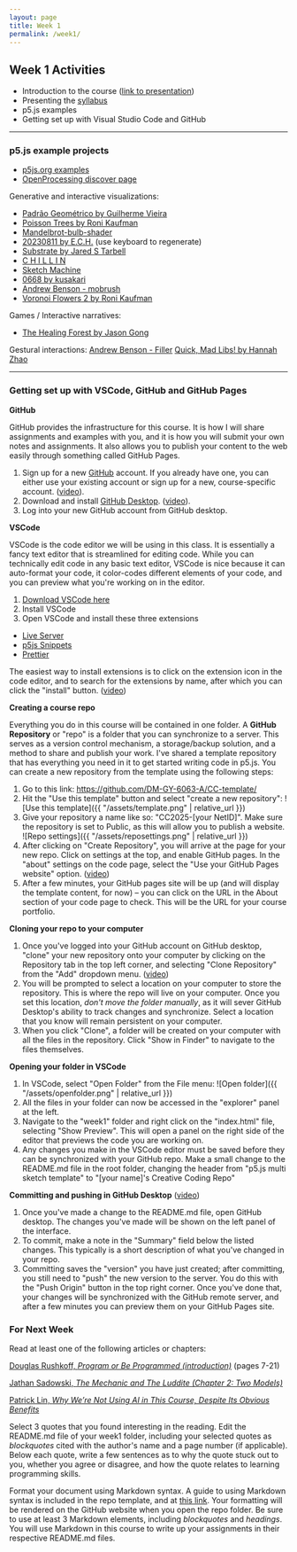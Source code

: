 ```yaml
---
layout: page
title: Week 1
permalink: /week1/
---
```


## Week 1 Activities

- Introduction to the course ([link to presentation](https://drive.google.com/file/d/1qIeD9wq0orl1b8yMwLHTZiKkmxjMIoMv/view?usp=sharing))
- Presenting the [syllabus](../syllabus/)
- p5.js examples
- Getting set up with Visual Studio Code and GitHub

---

### p5.js example projects

- [p5js.org examples](https://p5js.org/examples/)
- [OpenProcessing discover page](https://openprocessing.org/discover/#/trending)

Generative and interactive visualizations:
- [Padrão Geométrico by Guilherme Vieira](https://beta.p5js.org/sketches/2225777/)
- [Poisson Trees by Roni Kaufman](https://openprocessing.org/sketch/1203202)
- [Mandelbrot-bulb-shader](https://editor.p5js.org/jcponce/full/G_83s9d0k)
- [20230811 by E.C.H.](https://openprocessing.org/sketch/1983610) (use keyboard to regenerate)
- [Substrate by Jared S Tarbell](https://dribnet.github.io/substrate/)
- [C H I L L I N](https://exp.paperdove.com/chillin/)
- [Sketch Machine](https://sketchmachine.net/)
- [0668 by kusakari](https://openprocessing.org/sketch/1982553)
- [Andrew Benson - mobrush](https://pixlpa.com/mobrush/)
- [Voronoi Flowers 2 by Roni Kaufman](https://openprocessing.org/sketch/2708965)


Games / Interactive narratives:
- [The Healing Forest by Jason Gong](https://jasongong0307.github.io/the-healing-forest/)

Gestural interactions:
[Andrew Benson - Filler](https://pixlpa.com/filler/)
[Quick, Mad Libs! by Hannah Zhao](https://hannah-y-zhao.github.io/Intro-to-ML-Final/)

---

### Getting set up with VSCode, GitHub and GitHub Pages

**GitHub**

GitHub provides the infrastructure for this course. It is how I will share assignments and examples with you, and it is how you will submit your own notes and assignments. It also allows you to publish your content to the web easily through something called GitHub Pages.

1. Sign up for a new [GitHub](https://github.com) account. If you already have one, you can either use your existing account or sign up for a new, course-specific account. ([video](https://www.youtube.com/watch?v=ZVRuPO8nCLA)).
2. Download and install [GitHub Desktop](https://desktop.github.com/). ([video](https://www.youtube.com/watch?v=dN5A0kDdCwk)).
3. Log into your new GitHub account from GitHub desktop.

**VSCode**

VSCode is the code editor we will be using in this class. It is essentially a fancy text editor that is streamlined for editing code. While you can technically edit code in any basic text editor, VSCode is nice because it can auto-format your code, it color-codes different elements of your code, and you can preview what you're working on in the editor.

1. [Download VSCode here](https://code.visualstudio.com/)
2. Install VSCode
3. Open VSCode and install these three extensions
- [Live Server](https://marketplace.visualstudio.com/items?itemName=ritwickdey.LiveServer)
- [p5js Snippets](https://marketplace.visualstudio.com/items?itemName=acidic9.p5js-snippets)
- [Prettier](https://marketplace.visualstudio.com/items?itemName=esbenp.prettier-vscode)

The easiest way to install extensions is to click on the extension icon in the code editor, and to search for the extensions by name, after which you can click the "install" button. ([video](https://drive.google.com/file/d/1bwj703QNU9L762EmWsm-hQ_Cl-vl6Nov/view?usp=sharing))

**Creating a course repo**

Everything you do in this course will be contained in one folder. A **GitHub Repository** or "repo" is a folder that you can synchronize to a server. This serves as a version control mechanism, a storage/backup solution, and a method to share and publish your work. I've shared a template repository that has everything you need in it to get started writing code in p5.js. You can create a new repository from the template using the following steps:

1. Go to this link: https://github.com/DM-GY-6063-A/CC-template/
2. Hit the "Use this template" button and select "create a new repository": ![Use this template]({{ "/assets/template.png" | relative_url }})
3. Give your repository a name like so: "CC2025-[your NetID]". Make sure the repository is set to Public, as this will allow you to publish a website.
![Repo settings]({{ "/assets/reposettings.png" | relative_url }})
4. After clicking on "Create Repository", you will arrive at the page for your new repo. Click on settings at the top, and enable GitHub pages. In the "about" settings on the code page, select the "Use your GitHub Pages website" option. ([video](https://drive.google.com/file/d/18CLh7veZE_eVL9kPlFRmBoYQyQpQ3fzg/view?usp=sharing))
5. After a few minutes, your GitHub pages site will be up (and will display the template content, for now) – you can click on the URL in the About section of your code page to check. This will be the URL for your course portfolio.

**Cloning your repo to your computer**

1. Once you've logged into your GitHub account on GitHub desktop, "clone" your new repository onto your computer by clicking on the Repository tab in the top left corner, and selecting "Clone Repository" from the "Add" dropdown menu. ([video](https://drive.google.com/file/d/1zXSnRtS_jKpAX98viNRZKXOMZomOmFRM/view?usp=sharing))
2. You will be prompted to select a location on your computer to store the repository. This is where the repo will live on your computer. Once you set this location, _don't move the folder manually_, as it will sever GitHub Desktop's ability to track changes and synchronize. Select a location that you know will remain persistent on your computer.
3. When you click "Clone", a folder will be created on your computer with all the files in the repository. Click "Show in Finder" to navigate to the files themselves.

**Opening your folder in VSCode**

1. In VSCode, select "Open Folder" from the File menu:
![Open folder]({{ "/assets/openfolder.png" | relative_url }})
2. All the files in your folder can now be accessed in the "explorer" panel at the left.
3. Navigate to the "week1" folder and right click on the "index.html" file, selecting "Show Preview". This will open a panel on the right side of the editor that previews the code you are working on.
4. Any changes you make in the VSCode editor must be saved before they can be synchronized with your GitHub repo. Make a small change to the README.md file in the root folder, changing the header from "p5.js multi sketch template" to "[your name]'s Creative Coding Repo"

**Committing and pushing in GitHub Desktop** ([video](https://drive.google.com/file/d/1sU_NBorLMBH6_RghRXJ8bsXb58ZhPdjF/view?usp=sharing))
1. Once you've made a change to the README.md file, open GitHub desktop. The changes you've made will be shown on the left panel of the interface.
2. To commit, make a note in the "Summary" field below the listed changes. This typically is a short description of what you've changed in your repo. 
3. Committing saves the "version" you have just created; after committing, you still need to "push" the new version to the server. You do this with the "Push Origin" button in the top right corner. Once you've done that, your changes will be synchronized with the GitHub remote server, and after a few minutes you can preview them on your GitHub Pages site.

### For Next Week

Read at least one of the following articles or chapters:

[Douglas Rushkoff, *Program or Be Programmed (introduction)*](https://addc401fall2016.wordpress.com/wp-content/uploads/2016/08/rushkoff-program-or-be-programmed.pdf) (pages 7-21)

[Jathan Sadowski, *The Mechanic and The Luddite (Chapter 2: Two Models)*](https://www-degruyterbrill-com.proxy.library.nyu.edu/document/doi/10.1525/9780520398085-003/html)

[Patrick Lin, *Why We’re Not Using AI in This Course, Despite Its Obvious Benefits*](https://emergingethics.substack.com/p/why-were-not-using-ai-in-this-course)

Select 3 quotes that you found interesting in the reading. Edit the README.md file of your week1 folder, including your selected quotes as *blockquotes* cited with the author's name and a page number (if applicable). Below each quote, write a few sentences as to why the quote stuck out to you, whether you agree or disagree, and how the quote relates to learning programming skills.

Format your document using Markdown syntax. A guide to using Markdown syntax is included in the repo template, and at [this link](https://www.markdownguide.org/cheat-sheet/#overview). Your formatting will be rendered on the GitHub website when you open the repo folder. Be sure to use at least 3 Markdown elements, including *blockquotes* and *headings*. You will use Markdown in this course to write up your assignments in their respective README.md files.